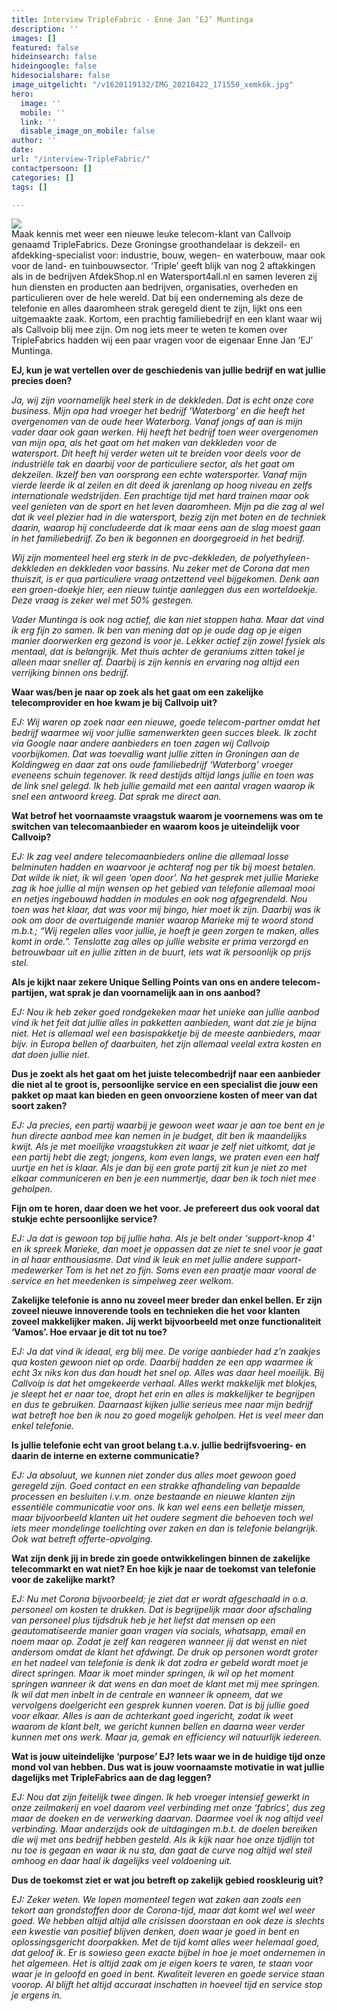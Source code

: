 ```yaml
---
title: Interview TripleFabric - Enne Jan ‘EJ’ Muntinga
description: ''
images: []
featured: false
hideinsearch: false
hideingoogle: false
hidesocialshare: false
image_uitgelicht: "/v1620119132/IMG_20210422_171550_xemk6k.jpg"
hero:
  image: ''
  mobile: ''
  link: ''
  disable_image_on_mobile: false
author: ''
date: 
url: "/interview-TripleFabric/"
contactpersoon: []
categories: []
tags: []

---
```

![](https://res.cloudinary.com/callvoip/image/upload/v1620119132/IMG_20210422_171550_xemk6k.jpg)  
Maak kennis met weer een nieuwe leuke telecom-klant van Callvoip genaamd TripleFabrics. Deze Groningse groothandelaar is dekzeil- en afdekking-specialist voor: industrie, bouw, wegen- en waterbouw, maar ook voor de land- en tuinbouwsector. ‘Triple’ geeft blijk van nog 2 aftakkingen als in de bedrijven AfdekShop.nl en Watersport4all.nl en samen leveren zij hun diensten en producten aan bedrijven, organisaties, overheden en particulieren over de hele wereld. Dat bij een onderneming als deze de telefonie en alles daaromheen strak geregeld dient te zijn, lijkt ons een uitgemaakte zaak. Kortom, een prachtig familiebedrijf en een klant waar wij als Callvoip blij mee zijn. Om nog iets meer te weten te komen over TripleFabrics hadden wij een paar vragen voor de eigenaar Enne Jan ‘EJ’ Muntinga.

**EJ, kun je wat vertellen over de geschiedenis van jullie bedrijf en wat jullie precies doen?**

_Ja, wij zijn voornamelijk heel sterk in de dekkleden. Dat is echt onze core business. Mijn opa had vroeger het bedrijf ‘Waterborg’ en die heeft het overgenomen van de oude heer Waterborg. Vanaf jongs af aan is mijn vader daar ook gaan werken. Hij heeft het bedrijf toen weer overgenomen van mijn opa, als het gaat om het maken van dekkleden voor de watersport. Dit heeft hij verder weten uit te breiden voor deels voor de industriële tak en daarbij voor de particuliere sector, als het gaat om dekzeilen. Ikzelf ben van oorsprong een echte watersporter. Vanaf mijn vierde leerde ik al zeilen en dit deed ik jarenlang op hoog niveau en zelfs internationale wedstrijden. Een prachtige tijd met hard trainen maar ook veel genieten van de sport en het leven daaromheen. Mijn pa die zag al wel dat ik veel plezier had in die watersport, bezig zijn met boten en de techniek daarin, waarop hij concludeerde dat ik maar eens aan de slag moest gaan in het familiebedrijf. Zo ben ik begonnen en doorgegroeid in het bedrijf._

_Wij zijn momenteel heel erg sterk in de pvc-dekkleden, de polyethyleen-dekkleden en dekkleden voor bassins. Nu zeker met de Corona dat men thuiszit, is er qua particuliere vraag ontzettend veel bijgekomen. Denk aan een groen-doekje hier, een nieuw tuintje aanleggen dus een worteldoekje. Deze vraag is zeker wel met 50% gestegen._

_Vader Muntinga is ook nog actief, die kan niet stoppen haha. Maar dat vind ik erg fijn zo samen. Ik ben van mening dat op je oude dag op je eigen manier doorwerken erg gezond is voor je. Lekker actief zijn zowel fysiek als mentaal, dat is belangrijk. Met thuis achter de geraniums zitten takel je alleen maar sneller af. Daarbij is zijn kennis en ervaring nog altijd een verrijking binnen ons bedrijf._

**Waar was/ben je naar op zoek als het gaat om een zakelijke telecomprovider en hoe kwam je bij Callvoip uit?**

_EJ: Wij waren op zoek naar een nieuwe, goede telecom-partner omdat het bedrijf waarmee wij voor jullie samenwerkten geen succes bleek. Ik zocht via Google naar andere aanbieders en toen zagen wij Callvoip voorbijkomen. Dat was toevallig want jullie zitten in Groningen aan de Koldingweg en daar zat ons oude familiebedrijf ‘Waterborg’ vroeger eveneens schuin tegenover. Ik reed destijds altijd langs jullie en toen was de link snel gelegd. Ik heb jullie gemaild met een aantal vragen waarop ik snel een antwoord kreeg. Dat sprak me direct aan._

**Wat betrof het voornaamste vraagstuk waarom je voornemens was om te switchen van telecomaanbieder en waarom koos je uiteindelijk voor Callvoip?**

_EJ: Ik zag veel andere telecomaanbieders online die allemaal losse belminuten hadden en waarvoor je achteraf nog per tik bij moest betalen. Dat wilde ik niet, ik wil geen ‘open door’. Na het gesprek met jullie Marieke zag ik hoe jullie al mijn wensen op het gebied van telefonie allemaal mooi en netjes ingebouwd hadden in modules en ook nog afgegrendeld. Nou toen was het klaar, dat was voor mij bingo, hier moet ik zijn. Daarbij was ik ook om door de overtuigende manier waarop Marieke mij te woord stond m.b.t.; “Wij regelen alles voor jullie, je hoeft je geen zorgen te maken, alles komt in orde.”. Tenslotte zag alles op jullie website er prima verzorgd en betrouwbaar uit en jullie zitten in de buurt, iets wat ik persoonlijk op prijs stel._

**Als je kijkt naar zekere Unique Selling Points van ons en andere telecom-partijen, wat sprak je dan voornamelijk aan in ons aanbod?**

_EJ: Nou ik heb zeker goed rondgekeken maar het unieke aan jullie aanbod vind ik het feit dat jullie alles in pakketten aanbieden, want dat zie je bijna niet. Het is allemaal wel een basispakketje bij de meeste aanbieders, maar bijv. in Europa bellen of daarbuiten, het zijn allemaal veelal extra kosten en dat doen jullie niet._

**Dus je zoekt als het gaat om het juiste telecombedrijf naar een aanbieder die niet al te groot is, persoonlijke service en een specialist die jouw een pakket op maat kan bieden en geen onvoorziene kosten of meer van dat soort zaken?**

_EJ: Ja precies, een partij waarbij je gewoon weet waar je aan toe bent en je hun directe aanbod mee kan nemen in je budget, dit ben ik maandelijks kwijt. Als je met moeilijke vraagstukken zit waar je zelf niet uitkomt, dat je een partij hebt die zegt; jongens, kom even langs, we praten even een half uurtje en het is klaar. Als je dan bij een grote partij zit kun je niet zo met elkaar communiceren en ben je een nummertje, daar ben ik toch niet mee geholpen._

**Fijn om te horen, daar doen we het voor. Je prefereert dus ook vooral dat stukje echte persoonlijke service?**

_EJ: Ja dat is gewoon top bij jullie haha. Als je belt onder ‘support-knop 4’ en ik spreek Marieke, dan moet je oppassen dat ze niet te snel voor je gaat in al haar enthousiasme. Dat vind ik leuk en met jullie andere support-medewerker Tom is het net zo fijn. Soms even een praatje maar vooral de service en het meedenken is simpelweg zeer welkom._

**Zakelijke telefonie is anno nu zoveel meer breder dan enkel bellen. Er zijn zoveel nieuwe innoverende tools en technieken die het voor klanten zoveel makkelijker maken. Jij werkt bijvoorbeeld met onze functionaliteit ‘Vamos’. Hoe ervaar je dit tot nu toe?**

_EJ: Ja dat vind ik ideaal, erg blij mee. De vorige aanbieder had z’n zaakjes qua kosten gewoon niet op orde. Daarbij hadden ze een app waarmee ik echt 3x niks kon dus dan houdt het snel op. Alles was daar heel moeilijk. Bij Callvoip is dat het omgekeerde verhaal. Alles werkt makkelijk met blokjes, je sleept het er naar toe, dropt het erin en alles is makkelijker te begrijpen en dus te gebruiken. Daarnaast kijken jullie serieus mee naar mijn bedrijf wat betreft hoe ben ik nou zo goed mogelijk geholpen. Het is veel meer dan enkel telefonie._

**Is jullie telefonie echt van groot belang t.a.v. jullie bedrijfsvoering- en daarin de interne en externe communicatie?**

_EJ: Ja absoluut, we kunnen niet zonder dus alles moet gewoon goed geregeld zijn. Goed contact en een strakke afhandeling van bepaalde processen en besluiten i.v.m. onze bestaande en nieuwe klanten zijn essentiële communicatie voor ons. Ik kan wel eens een belletje missen, maar bijvoorbeeld klanten uit het oudere segment die behoeven toch wel iets meer mondelinge toelichting over zaken en dan is telefonie belangrijk. Ook wat betreft offerte-opvolging._

**Wat zijn denk jij in brede zin goede ontwikkelingen binnen de zakelijke telecommarkt en wat niet? En hoe kijk je naar de toekomst van telefonie voor de zakelijke markt?**

_EJ: Nu met Corona bijvoorbeeld; je ziet dat er wordt afgeschaald in o.a. personeel om kosten te drukken. Dat is begrijpelijk maar door afschaling van personeel plus tijdsdruk heb je het liefst dat mensen op een geautomatiseerde manier gaan vragen via socials, whatsapp, email en noem maar op. Zodat je zelf kan reageren wanneer jij dat wenst en niet andersom omdat de klant het afdwingt. De druk op personen wordt groter en het nadeel van telefonie is denk ik dat zodra er gebeld wordt moet je direct springen. Maar ik moet minder springen, ik wil op het moment springen wanneer ik dat wens en dan moet de klant met mij mee springen. Ik wil dat men inbelt in de centrale en wanneer ik opneem, dat we vervolgens doelgericht een gesprek kunnen voeren. Dat is bij jullie goed voor elkaar. Alles is aan de achterkant goed ingericht, zodat ik weet waarom de klant belt, we gericht kunnen bellen en daarna weer verder kunnen met ons werk. Maar ja, gemak en efficiency wil natuurlijk iedereen._

**Wat is jouw uiteindelijke ‘purpose’ EJ? Iets waar we in de huidige tijd onze mond vol van hebben. Dus wat is jouw voornaamste motivatie in wat jullie dagelijks met TripleFabrics aan de dag leggen?**

_EJ: Nou dat zijn feitelijk twee dingen. Ik heb vroeger intensief gewerkt in onze zeilmakerij en voel daarom veel verbinding met onze ‘fabrics’, dus zeg maar de doeken en de verwerking daarvan. Daarmee voel ik nog altijd veel verbinding. Maar anderzijds ook de uitdagingen m.b.t. de doelen bereiken die wij met ons bedrijf hebben gesteld. Als ik kijk naar hoe onze tijdlijn tot nu toe is gegaan en waar ik nu sta, dan gaat de curve nog altijd wel steil omhoog en daar haal ik dagelijks veel voldoening uit._

**Dus de toekomst ziet er wat jou betreft op zakelijk gebied rooskleurig uit?**

_EJ: Zeker weten. We lopen momenteel tegen wat zaken aan zoals een tekort aan grondstoffen door de Corona-tijd, maar dat komt wel wel weer goed. We hebben altijd altijd alle crisissen doorstaan en ook deze is slechts een kwestie van positief blijven denken, doen waar je goed in bent en oplossingsgericht doorpakken. Met de tijd komt alles weer helemaal goed, dat geloof ik. Er is sowieso geen exacte bijbel in hoe je moet ondernemen in het algemeen. Het is altijd zaak om je eigen koers te varen, te staan voor waar je in geloofd en goed in bent. Kwaliteit leveren en goede service staan voorop. Al blijft het altijd accuraat inschatten in hoeveel tijd en service stop je ergens in._